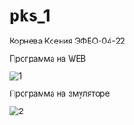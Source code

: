 # pks_1

Корнева Ксения ЭФБО-04-22

Программа на WEB

![1](https://github.com/user-attachments/assets/29abdca6-466a-4b0b-9700-c31493b86b52)

Программа на эмуляторе 

![2](https://github.com/user-attachments/assets/accdf16a-fe0a-4d03-b04a-ce327f45ed83)
